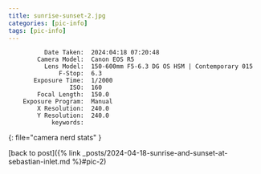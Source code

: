 ```yaml
---
title: sunrise-sunset-2.jpg
categories: [pic-info]
tags: [pic-info]
---
```


```text
          Date Taken:  2024:04:18 07:20:48
        Camera Model:  Canon EOS R5
          Lens Model:  150-600mm F5-6.3 DG OS HSM | Contemporary 015
              F-Stop:  6.3
       Exposure Time:  1/2000
                 ISO:  160
        Focal Length:  150.0
    Exposure Program:  Manual
        X Resolution:  240.0
        Y Resolution:  240.0
            keywords:  
```
{: file="camera nerd stats" }

[back to post]({% link _posts/2024-04-18-sunrise-and-sunset-at-sebastian-inlet.md %}#pic-2)